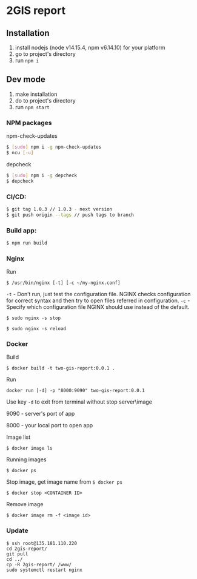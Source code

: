 # 2GIS report

## Installation

1. install nodejs (node v14.15.4, npm v6.14.10) for your platform
2. go to project's directory
3. run `npm i`


## Dev mode

1. make installation
2. do to project's directory
3. run `npm start`


### NPM packages

npm-check-updates
```bash
$ [sudo] npm i -g npm-check-updates
$ ncu [-u]
```

depcheck
```bash
$ [sudo] npm i -g depcheck
$ depcheck
```

### CI/CD:
```bash
$ git tag 1.0.3 // 1.0.3 - next version
$ git push origin --tags // push tags to branch
```

### Build app:
```bash
$ npm run build
```

### Nginx

Run
```
$ /usr/bin/nginx [-t] [-c ~/my-nginx.conf]
```

`-t` - Don’t run, just test the configuration file. NGINX checks configuration for correct syntax and then try to open files referred in configuration.
`-c` - Specify which configuration file NGINX should use instead of the default.

```
$ sudo nginx -s stop
```

```
$ sudo nginx -s reload
```

### Docker

Build
```
$ docker build -t two-gis-report:0.0.1 .
```

Run
```
docker run [-d] -p "8000:9090" two-gis-report:0.0.1
```
Use key `-d` to exit from terminal without stop server\image

9090 - server's port of app

8000 - your local port to open app

Image list
```
$ docker image ls
```

Running images
```
$ docker ps
```

Stop image, get image name from `$ docker ps`
```
$ docker stop <CONTAINER ID>
```

Remove image
```
$ docker image rm -f <image id>
```


### Update

```
$ ssh root@135.181.110.220
cd 2gis-report/
git pull
cd ../
cp -R 2gis-report/ /www/
sudo systemctl restart nginx
```
